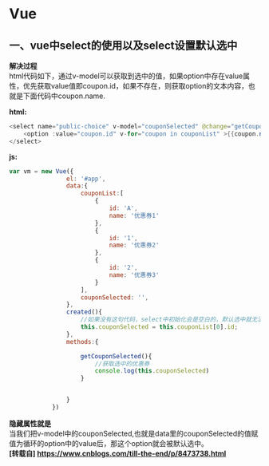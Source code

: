 # Vue
## 一、vue中select的使用以及select设置默认选中

**解决过程**  
html代码如下，通过v-model可以获取到选中的值，如果option中存在value属性，优先获取value值即coupon.id，如果不存在，则获取option的文本内容，也就是下面代码中coupon.name.  

**html:**
```java
<select name="public-choice" v-model="couponSelected" @change="getCouponSelected">                                        
    <option :value="coupon.id" v-for="coupon in couponList" >{{coupon.name}}</option>                                    
</select>
```

**js:**  
```js
var vm = new Vue({
                el: '#app',
                data:{
                    couponList:[
                        {
                            id: 'A',
                            name: '优惠券1'
                        },
                        {
                            id: '1',
                            name: '优惠券2'
                        },
                        {
                            id: '2',
                            name: '优惠券3'
                        }
                    ],
                    couponSelected: '',
                },
                created(){
　　　　　　　　　　　　//如果没有这句代码，select中初始化会是空白的，默认选中就无法实现
                    this.couponSelected = this.couponList[0].id;
                },
                methods:{

　　　　　　　　　　　　getCouponSelected(){
                        //获取选中的优惠券
                        console.log(this.couponSelected)
                    }


                }
            })
```
            
**隐藏属性就是**  
当我们把v-model中的couponSelected,也就是data里的couponSelected的值赋值为循环的option中的value后，那这个option就会被默认选中。  
**[转载自] https://www.cnblogs.com/till-the-end/p/8473738.html**


